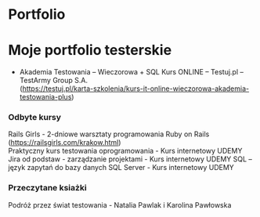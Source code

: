 # Portfolio
<h1>Moje portfolio testerskie </h1> 

- Akademia Testowania – Wieczorowa + SQL
Kurs ONLINE – Testuj.pl – TestArmy Group S.A.
<br> (https://testuj.pl/karta-szkolenia/kurs-it-online-wieczorowa-akademia-testowania-plus) </br>

<h3>Odbyte kursy </h3> 


Rails Girls - 2-dniowe warsztaty programowania Ruby on Rails
(https://railsgirls.com/krakow.html)   
Praktyczny kurs testowania oprogramowania - Kurs internetowy UDEMY 
Jira od podstaw - zarządzanie projektami - Kurs internetowy UDEMY 
SQL – język zapytań do bazy danych SQL Server - Kurs internetowy UDEMY

<h3>Przeczytane ksiażki </h3>

Podróż przez świat testowania - Natalia Pawlak i Karolina Pawłowska

